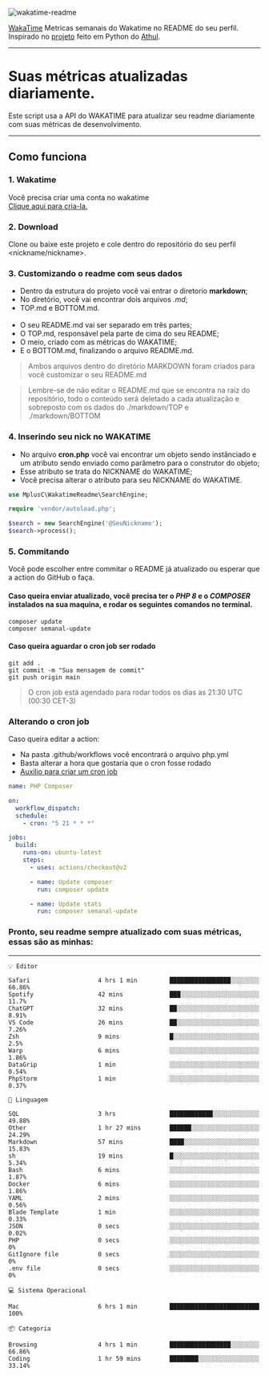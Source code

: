 ![wakatime-readme](https://socialify.git.ci/bymatheus/wakatime-readme/image?description=1&descriptionEditable=M%C3%A9tricas%20semanais%20do%20Wakatime%20no%20seu%20README%20de%20perfil.&font=KoHo&forks=1&language=1&owner=1&pattern=Signal&stargazers=1&theme=Dark)

[WakaTime](https://wakatime.com) Metricas semanais do Wakatime no README do seu perfil. <br>
Inspirado no [projeto](https://github.com/athul/waka-readme) feito em Python do [Athul](https://github.com/athul).
___

# Suas métricas atualizadas diariamente.
Este script usa a API do WAKATIME para atualizar seu readme diariamente com suas métricas de desenvolvimento.

___

## Como funciona

### 1. Wakatime
Você precisa criar uma conta no wakatime <br>
[Clique aqui para cria-la.](https://wakatime.com) 

### 2. Download
Clone ou baixe este projeto e cole dentro do repositório do seu perfil <nickname/nickname>.

### 3. Customizando o readme com seus dados
- Dentro da estrutura do projeto você vai entrar o diretorio **markdown**;  
- No diretório, você vai encontrar dois arquivos *.md*;
- TOP.md e BOTTOM.md.
<br><br>
- O seu README.md vai ser separado em três partes; 
- O TOP.md, responsável pela parte de cima do seu README;
- O meio, criado com as métricas do WAKATIME;
- E o BOTTOM.md, finalizando o arquivo README.md.<br>

> Ambos arquivos dentro do diretório MARKDOWN foram criados para você customizar o seu README.md

> Lembre-se de não editar o README.md que se encontra na raiz do repositório, todo o conteúdo será deletado a cada atualização e sobreposto com os dados do ./markdown/TOP e ./markdown/BOTTOM

### 4. Inserindo seu nick no WAKATIME
- No arquivo **cron.php** você vai encontrar um objeto sendo instânciado e um atributo sendo enviado como parâmetro para o construtor do objeto;
- Esse atributo se trata do NICKNAME do WAKATIME;
- Você precisa alterar o atributo para seu NICKNAME do WAKATIME.

```php
use MplusC\WakatimeReadme\SearchEngine;

require 'vendor/autoload.php';

$search = new SearchEngine('@SeuNickname');
$search->process();
```

### 5. Commitando
Você pode escolher entre commitar o README já atualizado ou esperar que a action do GitHub o faça. <br>

#### Caso queira enviar atualizado, você precisa ter o *PHP 8* e o *COMPOSER* instalados na sua maquina, e rodar os seguintes comandos no terminal.
```composer
composer update
composer semanal-update 
```

#### Caso queira aguardar o cron job ser rodado 
```git 
git add .
git commit -m "Sua mensagem de commit"
git push origin main
```

>O cron job está agendado para rodar todos os dias as 21:30 UTC (00:30 CET-3) 

### Alterando o cron job
Caso queira editar a action:

- Na pasta .github/workflows você encontrará o arquivo php.yml
- Basta alterar a hora que gostaria que o cron fosse rodado
- [Auxilio para criar um cron job](https://crontab.guru)

```yml
name: PHP Composer

on:
  workflow_dispatch:
  schedule:
    - cron: "5 21 * * *"

jobs:
  build:
    runs-on: ubuntu-latest
    steps:
      - uses: actions/checkout@v2

      - name: Update composer
        run: composer update

      - name: Update stats
        run: composer semanal-update
```

### Pronto, seu readme sempre atualizado com suas métricas, essas são as minhas:

___
```text
💡 Editor

Safari                   4 hrs 1 min         █████████████████░░░░░░░░     66.86%
Spotify                  42 mins             ███░░░░░░░░░░░░░░░░░░░░░░      11.7%
ChatGPT                  32 mins             ██░░░░░░░░░░░░░░░░░░░░░░░      8.91%
VS Code                  26 mins             ██░░░░░░░░░░░░░░░░░░░░░░░      7.26%
Zsh                      9 mins              █░░░░░░░░░░░░░░░░░░░░░░░░       2.5%
Warp                     6 mins              ░░░░░░░░░░░░░░░░░░░░░░░░░      1.86%
DataGrip                 1 min               ░░░░░░░░░░░░░░░░░░░░░░░░░      0.54%
PhpStorm                 1 min               ░░░░░░░░░░░░░░░░░░░░░░░░░      0.37%
```
```text
💬 Linguagem

SQL                      3 hrs               ████████████░░░░░░░░░░░░░     49.88%
Other                    1 hr 27 mins        ██████░░░░░░░░░░░░░░░░░░░     24.29%
Markdown                 57 mins             ████░░░░░░░░░░░░░░░░░░░░░     15.83%
sh                       19 mins             █░░░░░░░░░░░░░░░░░░░░░░░░      5.34%
Bash                     6 mins              ░░░░░░░░░░░░░░░░░░░░░░░░░      1.87%
Docker                   6 mins              ░░░░░░░░░░░░░░░░░░░░░░░░░      1.86%
YAML                     2 mins              ░░░░░░░░░░░░░░░░░░░░░░░░░      0.56%
Blade Template           1 min               ░░░░░░░░░░░░░░░░░░░░░░░░░      0.33%
JSON                     0 secs              ░░░░░░░░░░░░░░░░░░░░░░░░░      0.02%
PHP                      0 secs              ░░░░░░░░░░░░░░░░░░░░░░░░░         0%
GitIgnore file           0 secs              ░░░░░░░░░░░░░░░░░░░░░░░░░         0%
.env file                0 secs              ░░░░░░░░░░░░░░░░░░░░░░░░░         0%
```
```text
💻 Sistema Operacional

Mac                      6 hrs 1 min         █████████████████████████       100%
```
```text
📦 Categoria

Browsing                 4 hrs 1 min         █████████████████░░░░░░░░     66.86%
Coding                   1 hr 59 mins        ████████░░░░░░░░░░░░░░░░░     33.14%
```
